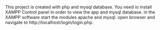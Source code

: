 This project is created with php and mysql database.
You need io install XAMPP Control panel in order to view the app and mysql database.
in the XAMPP software start the modules apache and mysql. 
open browser and navigate to http://localhost/login/login.php.

